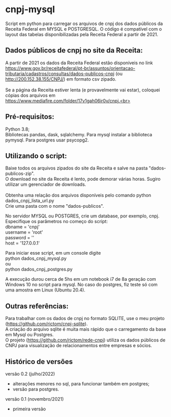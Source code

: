 # cnpj-mysql
Script em python para carregar os arquivos de cnpj dos dados públicos da Receita Federal em MYSQL e POSTGRESQL. O código é compatível com o layout das tabelas disponibilizadas pela Receita Federal a partir de 2021.

## Dados públicos de cnpj no site da Receita:
A partir de 2021 os dados da Receita Federal estão disponíveis no link https://www.gov.br/receitafederal/pt-br/assuntos/orientacao-tributaria/cadastros/consultas/dados-publicos-cnpj (ou http://200.152.38.155/CNPJ/) em formato csv zipado.<br><br>
Se a página da Receita estiver lenta (e provavelmente vai estar), coloquei cópias dos arquivos em https://www.mediafire.com/folder/17v1gah06ir0v/cnpj.<br>


## Pré-requisitos:
Python 3.8;<br>
Bibliotecas pandas, dask, sqlalchemy. Para mysql instalar a biblioteca pymysql. Para postgres usar psycopg2.<br>

## Utilizando o script:
Baixe todos os arquivos zipados do site da Receita e salve na pasta "dados-publicos-zip".<br>
O download no site da Receita é lento, pode demorar várias horas. Sugiro utilizar um gerenciador de downloads.<br><br>
Obtenha uma relação dos arquivos disponíveis pelo comando python dados_cnpj_lista_url.py<br>
Crie uma pasta com o nome "dados-publicos".<br>

No servidor MYSQL ou POSTGRES, crie um database, por exemplo, cnpj.<br>
Especifique os parâmetros no começo do script:<br>
dbname = 'cnpj'<br>
username = 'root'<br>
password = ''<br>
host = '127.0.0.1'<br>

Para iniciar esse script, em um console digite<br>
python dados_cnpj_mysql.py<br>
ou<br>
python dados_cnpj_postgres.py<br>

A execução durou cerca de 5hs em um notebook i7 de 8a geração com Windows 10 no script para mysql.
No caso do postgres, fiz teste só com uma amostra em Linux (Ubuntu 20.4).

## Outras referências:

Para trabalhar com os dados de cnpj no formato SQLITE, use o meu projeto (https://github.com/rictom/cnpj-sqlite).<br>
A criação do arquivo sqlite é muita mais rápido que o carregamento da base em Mysql ou Postgres.<br>
O projeto (https://github.com/rictom/rede-cnpj) utiliza os dados públicos de CNPJ para visualização de relacionamentos entre empresas e sócios.<br>

## Histórico de versões
versão 0.2 (julho/2022)
- alterações menores no sql, para funcionar também em postgres;
- versão para postgres.

versão 0.1 (novembro/2021)
- primeira versão
